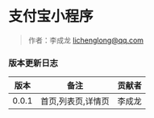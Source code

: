 # 支付宝小程序

> 作者：李成龙 <lichenglong@qq.com>

### 版本更新日志

| 版本 | 备注 | 贡献者 |
| :--: | :--: | :--: |
| 0.0.1 | 首页,列表页,详情页 | 李成龙 |
